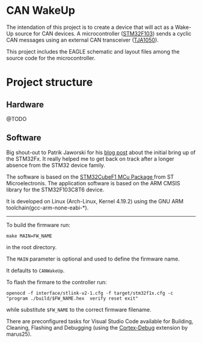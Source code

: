 # CAN WakeUp

The intendation of this project is to create a device that will act as a Wake-Up source for CAN devices.
A microcontroller ([STM32F103](https://www.st.com/en/microcontrollers/stm32f103c8.html)) sends a cyclic CAN messages using an external CAN transceiver ([TJA1050](https://www.nxp.com/docs/en/data-sheet/TJA1050.pdf)).

This project includes the EAGLE schematic and layout files among the source code for the microcontroller.

# Project structure

## Hardware
@TODO

## Software
Big shout-out to Patrik Jaworski for his [blog post](http://regalis.com.pl/en/arm-cortex-stm32-gnulinux/) about the initial bring up of the STM32Fx.
It really helped me to get back on track after a longer absence from the STM32 device family.

The software is based on the [STM32CubeF1 MCu Package ](https://www.st.com/en/embedded-software/stm32cubef1.html) from ST Microelectronis.
The application software is based on the ARM CMSIS library for the STM32F103C8T6 device.

It is developed on Linux (Arch-Linux, Kernel 4.19.2) using the GNU ARM toolchain(gcc-arm-none-eabi-*).
***
To build the firmware run:

    make MAIN=FW_NAME
in the root directory.

The `MAIN` parameter is optional and used to define the firmware name.

It defaults to `CANWakeUp`.

To flash the firmare to the controller run:

    openocd -f interface/stlink-v2-1.cfg -f target/stm32f1x.cfg -c "program ./build/$FW_NAME.hex  verify reset exit"
while substitute `$FW_NAME` to the correct firmware filename.

There are preconfigured tasks for Visual Studio Code available for Building, Cleaning, Flashing and Debugging (using the [Cortex-Debug](https://marcelball.ca/projects/cortex-debug) extension by marus25).